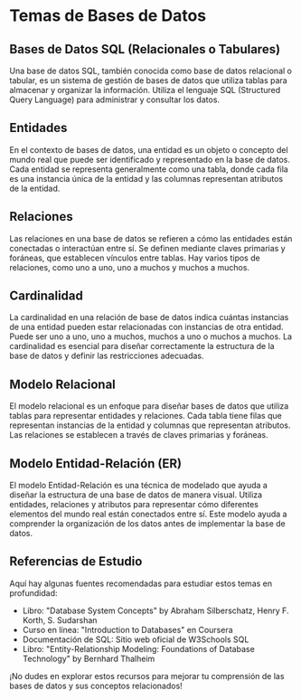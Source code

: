 # Temas de Bases de Datos

## Bases de Datos SQL (Relacionales o Tabulares)
Una base de datos SQL, también conocida como base de datos relacional o tabular, es un sistema de gestión de bases de datos que utiliza tablas para almacenar y organizar la información. Utiliza el lenguaje SQL (Structured Query Language) para administrar y consultar los datos.

## Entidades
En el contexto de bases de datos, una entidad es un objeto o concepto del mundo real que puede ser identificado y representado en la base de datos. Cada entidad se representa generalmente como una tabla, donde cada fila es una instancia única de la entidad y las columnas representan atributos de la entidad.

## Relaciones
Las relaciones en una base de datos se refieren a cómo las entidades están conectadas o interactúan entre sí. Se definen mediante claves primarias y foráneas, que establecen vínculos entre tablas. Hay varios tipos de relaciones, como uno a uno, uno a muchos y muchos a muchos.

## Cardinalidad
La cardinalidad en una relación de base de datos indica cuántas instancias de una entidad pueden estar relacionadas con instancias de otra entidad. Puede ser uno a uno, uno a muchos, muchos a uno o muchos a muchos. La cardinalidad es esencial para diseñar correctamente la estructura de la base de datos y definir las restricciones adecuadas.

## Modelo Relacional
El modelo relacional es un enfoque para diseñar bases de datos que utiliza tablas para representar entidades y relaciones. Cada tabla tiene filas que representan instancias de la entidad y columnas que representan atributos. Las relaciones se establecen a través de claves primarias y foráneas.

## Modelo Entidad-Relación (ER)
El modelo Entidad-Relación es una técnica de modelado que ayuda a diseñar la estructura de una base de datos de manera visual. Utiliza entidades, relaciones y atributos para representar cómo diferentes elementos del mundo real están conectados entre sí. Este modelo ayuda a comprender la organización de los datos antes de implementar la base de datos.

## Referencias de Estudio
Aquí hay algunas fuentes recomendadas para estudiar estos temas en profundidad:
- Libro: "Database System Concepts" by Abraham Silberschatz, Henry F. Korth, S. Sudarshan
- Curso en línea: "Introduction to Databases" en Coursera
- Documentación de SQL: Sitio web oficial de W3Schools SQL
- Libro: "Entity-Relationship Modeling: Foundations of Database Technology" by Bernhard Thalheim

¡No dudes en explorar estos recursos para mejorar tu comprensión de las bases de datos y sus conceptos relacionados!
